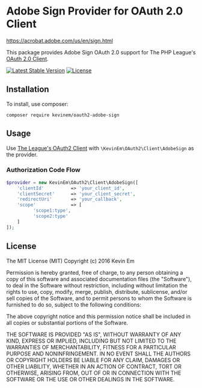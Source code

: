 # Adobe Sign Provider for OAuth 2.0 Client

https://acrobat.adobe.com/us/en/sign.html

This package provides Adobe Sign OAuth 2.0 support for The PHP League's [OAuth 2.0 Client](https://github.com/thephpleague/oauth2-client).

[![Latest Stable Version](https://poser.pugx.org/kevinem/oauth2-adobe-sign/v/stable?format=flat-square)](https://packagist.org/packages/kevinem/oauth2-adobe-sign)
[![License](https://poser.pugx.org/kevinem/oauth2-adobe-sign/license?format=flat-square)](https://packagist.org/packages/kevinem/oauth2-adobe-sign)

## Installation

To install, use composer:

```
composer require kevinem/oauth2-adobe-sign
```

## Usage

Use [The League's OAuth2 Client](https://github.com/thephpleague/oauth2-client) with `\KevinEm\OAuth2\Client\AdobeSign` as the provider.

### Authorization Code Flow

```php
$provider = new KevinEm\OAuth2\Client\AdobeSign([
    'clientId'          => 'your_client_id',
    'clientSecret'      => 'your_client_secret',
    'redirectUri'       => 'your_callback',
    'scope'             => [
          'scope1:type',
          'scope2:type'
    ]
]);
```

## License 

The MIT License (MIT)
Copyright (c) 2016 Kevin Em

Permission is hereby granted, free of charge, to any person obtaining a copy of this software and associated
documentation files (the "Software"), to deal in the Software without restriction, including without limitation
the rights to use, copy, modify, merge, publish, distribute, sublicense, and/or sell copies of the Software,
and to permit persons to whom the Software is furnished to do so, subject to the following conditions:

The above copyright notice and this permission notice shall be included in all copies or substantial portions of
the Software.

THE SOFTWARE IS PROVIDED "AS IS", WITHOUT WARRANTY OF ANY KIND, EXPRESS OR IMPLIED, INCLUDING BUT NOT LIMITED
TO THE WARRANTIES OF MERCHANTABILITY, FITNESS FOR A PARTICULAR PURPOSE AND NONINFRINGEMENT. IN NO EVENT SHALL
THE AUTHORS OR COPYRIGHT HOLDERS BE LIABLE FOR ANY CLAIM, DAMAGES OR OTHER LIABILITY, WHETHER IN AN ACTION OF
CONTRACT, TORT OR OTHERWISE, ARISING FROM, OUT OF OR IN CONNECTION WITH THE SOFTWARE OR THE USE OR OTHER DEALINGS
IN THE SOFTWARE.
